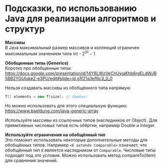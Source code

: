# Подсказки, по использованию Java для реализации алгоритмов и структур
**Массивы**\
В Java максимальный размер массивов и коллекций ограничен максимальным значением типа int - $2^{31}-1$

**Обобщенные типы (Generics)**\
Коротко про обобщённые типы:
https://docs.google.com/presentation/d/14Y8LWzVeChUyjaKhb6rgELdWJR58B2YGUIukeZ-e3PU/edit#slide=id.g1f21a3ef6c3_0_0

Нельзя создавать массивы из обобщённого типа напрямую
```java
T[] elements = new T[size]; // Ошибка!
```
Но можно использовать для этого специальную функцию: https://www.baeldung.com/java-generic-array

Используйте массивы из ссылочных типов (наследников от Object). Для примитивных числовых типов есть обёртки, например Double и Integer.

**Используйте ограничения на обобщённый тип**\
Это поможет использовать некоторые дополнительные методы для обобщённых типов. Например `<E extends Comparable>` означает, что обобщённый тип `E` является наследником от `Comparable`. Числовые типы подходят под это условие. 
Можно использовать метод compareTo(item) для сравнения значений.